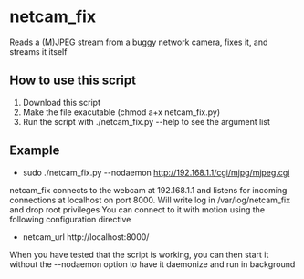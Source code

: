 netcam_fix
==========

Reads a (M)JPEG stream from a buggy network camera, fixes it, and streams it itself

How to use this script
----------------------

1. Download this script
2. Make the file exacutable (chmod a+x netcam_fix.py)
3. Run the script with ./netcam_fix.py --help to see the argument list

Example
-------

* sudo ./netcam_fix.py --nodaemon http://192.168.1.1/cgi/mjpg/mjpeg.cgi

netcam_fix connects to the webcam at 192.168.1.1 and listens for incoming
connections at localhost on port 8000. Will write log in /var/log/netcam_fix
and drop root privileges 
You can connect to it with motion using the following configuration directive

* netcam_url http://localhost:8000/

When you have tested that the script is working, you can then start it without
the --nodaemon option to have it daemonize and run in background
